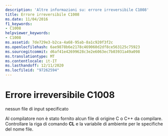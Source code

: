 ```yaml
---
description: 'Altre informazioni su: errore irreversibile C1008'
title: Errore irreversibile C1008
ms.date: 11/04/2016
f1_keywords:
- C1008
helpviewer_keywords:
- C1008
ms.assetid: 7de729e3-b2ca-4a68-95ab-8a1c920f3f2c
ms.openlocfilehash: 6ae9878b6e2178c469060d2df8ce563125c75923
ms.sourcegitcommit: d6af41e42699628c3e2e6063ec7b03931a49a098
ms.translationtype: MT
ms.contentlocale: it-IT
ms.lasthandoff: 12/11/2020
ms.locfileid: "97262594"
---
```

# <a name="fatal-error-c1008"></a>Errore irreversibile C1008

nessun file di input specificato

Al compilatore non è stato fornito alcun file di origine C o C++ da compilare. Controllare la riga di comando **CL** e la variabile di ambiente per le specifiche del nome file.
